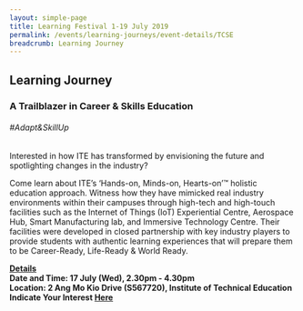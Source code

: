 ```yaml
---
layout: simple-page
title: Learning Festival 1-19 July 2019
permalink: /events/learning-journeys/event-details/TCSE
breadcrumb: Learning Journey
---
```


## Learning Journey
### A Trailblazer in Career & Skills Education 

###### _#Adapt&SkillUp_

Interested in how ITE has transformed by envisioning the future and spotlighting changes in the industry? 
  
Come learn about ITE’s ‘Hands-on, Minds-on, Hearts-on’™ holistic education approach. Witness how they have mimicked real industry environments within their campuses through high-tech and high-touch facilities such as the Internet of Things (IoT) Experiential Centre, Aerospace Hub, Smart Manufacturing lab, and Immersive Technology Centre. Their facilities were developed in closed partnership with key industry players to provide students with authentic learning experiences that will prepare them to be Career-Ready, Life-Ready & World Ready. 

<b><u>Details</u><br>
**Date and Time: 17 July (Wed), 2.30pm - 4.30pm** <br>
**Location: 2 Ang Mo Kio Drive (S567720), Institute of Technical Education** <br>
**Indicate Your Interest [Here](https://www.eventbrite.sg/e/learning-journey-to-ite-a-trailblazer-in-career-skills-education-tickets-62125857111)** 

